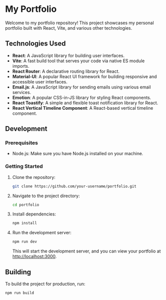 # My Portfolio

Welcome to my portfolio repository! This project showcases my personal portfolio built with React, Vite, and various other technologies.

## Technologies Used

- **React**: A JavaScript library for building user interfaces.
- **Vite**: A fast build tool that serves your code via native ES module imports.
- **React Router**: A declarative routing library for React.
- **Material-UI**: A popular React UI framework for building responsive and accessible user interfaces.
- **Email.js**: A JavaScript library for sending emails using various email services.
- **Emotion**: A popular CSS-in-JS library for styling React components.
- **React Toastify**: A simple and flexible toast notification library for React.
- **React Vertical Timeline Component**: A React-based vertical timeline component.

## Development

### Prerequisites

- Node.js: Make sure you have Node.js installed on your machine.

### Getting Started

1. Clone the repository:

    ```bash
    git clone https://github.com/your-username/portfolio.git
    ```

2. Navigate to the project directory:

    ```bash
    cd portfolio
    ```

3. Install dependencies:

    ```bash
    npm install
    ```

4. Run the development server:

    ```bash
    npm run dev
    ```

    This will start the development server, and you can view your portfolio at [http://localhost:3000](http://localhost:3000).

## Building

To build the project for production, run:

```bash
npm run build
